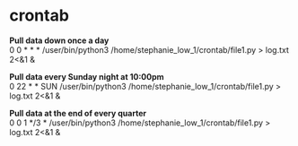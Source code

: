 # crontab

**Pull data down once a day<br />**
0 0 * * * /user/bin/python3 /home/stephanie_low_1/crontab/file1.py > log.txt 2<&1 &

**Pull data every Sunday night at 10:00pm<br />**
0 22 * * SUN /user/bin/python3 /home/stephanie_low_1/crontab/file1.py > log.txt 2<&1 &

**Pull data at the end of every quarter<br />**
0 0 1 */3 * /user/bin/python3 /home/stephanie_low_1/crontab/file1.py > log.txt 2<&1 &

